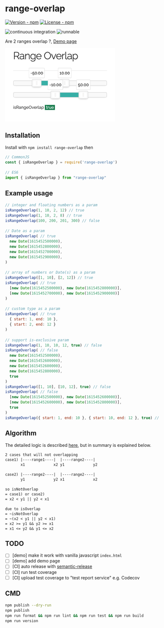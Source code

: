 # range-overlap

[![Version - npm](https://img.shields.io/npm/v/range-overlap.svg)](https://www.npmjs.com/package/range-overlap)
[![License - npm](https://img.shields.io/npm/l/range-overlap.svg)](http://opensource.org/licenses/MIT)

![continuous integration](https://github.com/jojoee/range-overlap/workflows/continuous%20integration/badge.svg?branch=main)
![runnable](https://github.com/jojoee/range-overlap/workflows/runnable/badge.svg?branch=main)

Are 2 ranges overlap ?, [Demo page](https://jojoee.github.io/range-overlap/)

[![Demo image](./example/range-overlap-demo.png)](https://jojoee.github.io/range-overlap/)

## Installation

Install with `npm install range-overlap` then

```javascript
// CommonJS
const { isRangeOverlap } = require('range-overlap')

// ES6
import { isRangeOverlap } from "range-overlap"
```

## Example usage

```javascript
// integer and floating numbers as a param
isRangeOverlap(1, 10, 2, 12) // true
isRangeOverlap(1, 10, 2, 8) // true
isRangeOverlap(100, 200, 201, 300) // false

// Date as a param
isRangeOverlap( // true
  new Date(1615452500000),
  new Date(1615452800000),
  new Date(1615452700000),
  new Date(1615452900000),
)

// array of numbers or Date(s) as a param
isRangeOverlap([1, 10], [2, 12]) // true
isRangeOverlap( // true
  [new Date(1615452500000), new Date(1615452800000)],
  [new Date(1615452700000), new Date(1615452900000)]
)

// custom type as a param
isRangeOverlap( // true
  { start: 1, end: 10 },
  { start: 2, end: 12 }
)

// support is-exclusive param
isRangeOverlap(1, 10, 10, 12, true) // false
isRangeOverlap( // false
  new Date(1615452500000),
  new Date(1615452600000),
  new Date(1615452600000),
  new Date(1615452800000),
  true
)
isRangeOverlap([1, 10], [10, 12], true) // false
isRangeOverlap( // false
  [new Date(1615452500000), new Date(1615452600000)],
  [new Date(1615452600000), new Date(1615452800000)],
  true
)
isRangeOverlap({ start: 1, end: 10 }, { start: 10, end: 12 }, true) // false
```

## Algorithm

The detailed logic is described [here](https://stackoverflow.com/questions/325933/determine-whether-two-date-ranges-overlap), but in summary is explained below.
```
2 cases that will not overlapping
case1) |----range1----|  |----range2----|
       x1             x2 y1             y2

case2) |----range2----|  |----range2----|
       y1             y2 x1             x2

so isNotOverlap
= case1) or case2)
= x2 < y1 || y2 < x1

due to isOverlap
= ~isNotOverlap
= ~(x2 < y1 || y2 < x1)
= x2 >= y1 && y2 >= x1
= x1 <= y2 && y1 <= x2
```

## TODO

- [ ] [demo] make it work with vanilla javascript `index.html`
- [ ] [demo] add demo page
- [ ] [CI] auto release with [semantic-release](https://github.com/semantic-release/semantic-release)
- [ ] [CI] run test coverage
- [ ] [CI] upload test coverage to "test report service" e.g. Codecov

## CMD

```bash
npm publish --dry-run
npm publish
npm run format && npm run lint && npm run test && npm run build
npm run version
```
